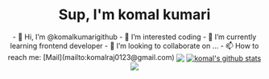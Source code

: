 
<center><h1 align="center">Sup, I'm komal kumari</h1>
- 👋 Hi, I’m @komalkumarigithub
- 👀 I’m interested coding
- 🌱 I’m currently learning frontend developer
- 💞️ I’m looking to collaborate on ...
- 📫 How to reach me: [Mail](mailto:komalraj0123@gmail.com) 
<img align="center" src="https://github-profile-trophy.vercel.app/?username=komalkumarigithub&margin-w=15&column=7&row=8" />
<a href="https://github.com/komalkumarigithub">
  <img align="center" src="https://github-readme-stats.vercel.app/api?username=komalkumarigithub&show_icons=true&include_all_commits=true&theme=material-palenight" alt="komal's github stats" />
</a>
<a href="https://github.com/komalkumarigithub">
  <img align="center" src="https://github-readme-stats.vercel.app/api/top-langs/?username=komalkumarigithub&layout=compact&theme=material-palenight" />
</a>
<!---
komalkumarigithub/komalkumarigithub is a ✨ special ✨ repository because its `README.md` (this file) appears on your GitHub profile.
You can click the Preview link to take a look at your changes.
--->
